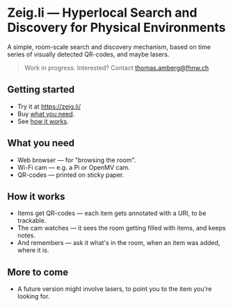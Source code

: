 # Zeig.li — Hyperlocal Search and Discovery for Physical Environments
A simple, room-scale search and discovery mechanism, based on time series of visually detected QR-codes, and maybe lasers.

> Work in progress. Interested? Contact thomas.amberg@fhnw.ch
## Getting started
* Try it at https://zeig.li/
* Buy <a href="#what-you-need">what you need</a>.
* See <a href="#how-it-works">how it works</a>.
## What you need
* Web browser — for "browsing the room".
* Wi-Fi cam — e.g. a Pi or OpenMV cam.
* QR-codes — printed on sticky paper.
## How it works
* Items get QR-codes — each item gets annotated with a URI, to be trackable.
* The cam watches — it sees the room getting filled with items, and keeps notes.
* And remembers — ask it what's in the room, when an item was added, where it is.
## More to come
* A future version might involve lasers, to point you to the item you're looking for.
